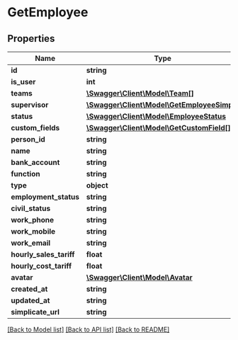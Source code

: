 # GetEmployee

## Properties
Name | Type | Description | Notes
------------ | ------------- | ------------- | -------------
**id** | **string** |  | [optional] 
**is_user** | **int** |  | [optional] 
**teams** | [**\Swagger\Client\Model\Team[]**](Team.md) |  | [optional] 
**supervisor** | [**\Swagger\Client\Model\GetEmployeeSimple**](GetEmployeeSimple.md) |  | [optional] 
**status** | [**\Swagger\Client\Model\EmployeeStatus**](EmployeeStatus.md) |  | [optional] 
**custom_fields** | [**\Swagger\Client\Model\GetCustomField[]**](GetCustomField.md) |  | [optional] 
**person_id** | **string** |  | [optional] 
**name** | **string** |  | [optional] 
**bank_account** | **string** |  | [optional] 
**function** | **string** |  | [optional] 
**type** | **object** |  | [optional] 
**employment_status** | **string** |  | [optional] 
**civil_status** | **string** |  | [optional] 
**work_phone** | **string** |  | [optional] 
**work_mobile** | **string** |  | [optional] 
**work_email** | **string** |  | [optional] 
**hourly_sales_tariff** | **float** |  | [optional] 
**hourly_cost_tariff** | **float** |  | [optional] 
**avatar** | [**\Swagger\Client\Model\Avatar**](Avatar.md) |  | [optional] 
**created_at** | **string** |  | [optional] 
**updated_at** | **string** |  | [optional] 
**simplicate_url** | **string** |  | [optional] 

[[Back to Model list]](../README.md#documentation-for-models) [[Back to API list]](../README.md#documentation-for-api-endpoints) [[Back to README]](../README.md)


